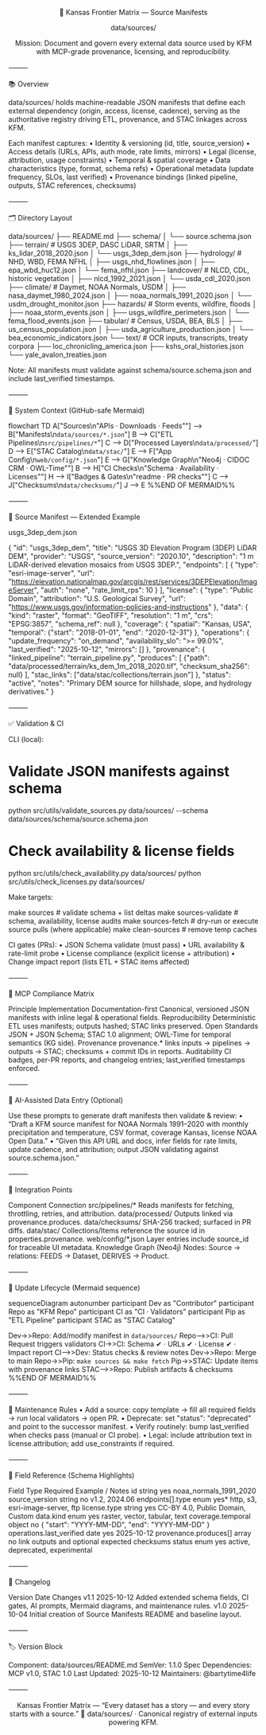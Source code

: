 <div align="center">


🧩 Kansas Frontier Matrix — Source Manifests

data/sources/

Mission: Document and govern every external data source used by KFM with MCP-grade provenance, licensing, and reproducibility.

</div>



⸻

📚 Overview

data/sources/ holds machine-readable JSON manifests that define each external dependency (origin, access, license, cadence), serving as the authoritative registry driving ETL, provenance, and STAC linkages across KFM.

Each manifest captures:
	•	Identity & versioning (id, title, source_version)
	•	Access details (URLs, APIs, auth mode, rate limits, mirrors)
	•	Legal (license, attribution, usage constraints)
	•	Temporal & spatial coverage
	•	Data characteristics (type, format, schema refs)
	•	Operational metadata (update frequency, SLOs, last verified)
	•	Provenance bindings (linked pipeline, outputs, STAC references, checksums)

⸻

🗂️ Directory Layout

data/sources/
├── README.md
├── schema/
│   └── source.schema.json
├── terrain/               # USGS 3DEP, DASC LiDAR, SRTM
│   ├── ks_lidar_2018_2020.json
│   └── usgs_3dep_dem.json
├── hydrology/             # NHD, WBD, FEMA NFHL
│   ├── usgs_nhd_flowlines.json
│   ├── epa_wbd_huc12.json
│   └── fema_nfhl.json
├── landcover/             # NLCD, CDL, historic vegetation
│   ├── nlcd_1992_2021.json
│   └── usda_cdl_2020.json
├── climate/               # Daymet, NOAA Normals, USDM
│   ├── nasa_daymet_1980_2024.json
│   ├── noaa_normals_1991_2020.json
│   └── usdm_drought_monitor.json
├── hazards/               # Storm events, wildfire, floods
│   ├── noaa_storm_events.json
│   ├── usgs_wildfire_perimeters.json
│   └── fema_flood_events.json
├── tabular/               # Census, USDA, BEA, BLS
│   ├── us_census_population.json
│   ├── usda_agriculture_production.json
│   └── bea_economic_indicators.json
└── text/                  # OCR inputs, transcripts, treaty corpora
    ├── loc_chronicling_america.json
    ├── kshs_oral_histories.json
    └── yale_avalon_treaties.json

Note: All manifests must validate against schema/source.schema.json and include last_verified timestamps.

⸻

🧭 System Context (GitHub-safe Mermaid)

flowchart TD
  A["Sources\n\"APIs · Downloads · Feeds\""] --> B["Manifests\n`data/sources/*.json`"]
  B --> C["ETL Pipelines\n`src/pipelines/*`"]
  C --> D["Processed Layers\n`data/processed/`"]
  D --> E["STAC Catalog\n`data/stac/`"]
  E --> F["App Config\n`web/config/*.json`"]
  E --> G["Knowledge Graph\n\"Neo4j · CIDOC CRM · OWL-Time\""]
  B --> H["CI Checks\n\"Schema · Availability · Licenses\""]
  H --> I["Badges & Gates\n\"readme · PR checks\""]
  C --> J["Checksums\n`data/checksums/`"]
  J --> E
%%END OF MERMAID%%


⸻

🧩 Source Manifest — Extended Example

usgs_3dep_dem.json

{
  "id": "usgs_3dep_dem",
  "title": "USGS 3D Elevation Program (3DEP) LiDAR DEM",
  "provider": "USGS",
  "source_version": "2020.10",
  "description": "1 m LiDAR-derived elevation mosaics from USGS 3DEP.",
  "endpoints": [
    {
      "type": "esri-image-server",
      "url": "https://elevation.nationalmap.gov/arcgis/rest/services/3DEPElevation/ImageServer",
      "auth": "none",
      "rate_limit_rps": 10
    }
  ],
  "license": {
    "type": "Public Domain",
    "attribution": "U.S. Geological Survey",
    "url": "https://www.usgs.gov/information-policies-and-instructions"
  },
  "data": {
    "kind": "raster",
    "format": "GeoTIFF",
    "resolution": "1 m",
    "crs": "EPSG:3857",
    "schema_ref": null
  },
  "coverage": {
    "spatial": "Kansas, USA",
    "temporal": {"start": "2018-01-01", "end": "2020-12-31"}
  },
  "operations": {
    "update_frequency": "on_demand",
    "availability_slo": ">= 99.0%",
    "last_verified": "2025-10-12",
    "mirrors": []
  },
  "provenance": {
    "linked_pipeline": "terrain_pipeline.py",
    "produces": [
      {"path": "data/processed/terrain/ks_dem_1m_2018_2020.tif", "checksum_sha256": null}
    ],
    "stac_links": ["data/stac/collections/terrain.json"]
  },
  "status": "active",
  "notes": "Primary DEM source for hillshade, slope, and hydrology derivatives."
}


⸻

✅ Validation & CI

CLI (local):

# Validate JSON manifests against schema
python src/utils/validate_sources.py data/sources/ --schema data/sources/schema/source.schema.json

# Check availability & license fields
python src/utils/check_availability.py data/sources/
python src/utils/check_licenses.py data/sources/

Make targets:

make sources           # validate schema + list deltas
make sources-validate  # schema, availability, license audits
make sources-fetch     # dry-run or execute source pulls (where applicable)
make clean-sources     # remove temp caches

CI gates (PRs):
	•	JSON Schema validate (must pass)
	•	URL availability & rate-limit probe
	•	License compliance (explicit license + attribution)
	•	Change impact report (lists ETL + STAC items affected)

⸻

🧪 MCP Compliance Matrix

Principle	Implementation
Documentation-first	Canonical, versioned JSON manifests with inline legal & operational fields.
Reproducibility	Deterministic ETL uses manifests; outputs hashed; STAC links preserved.
Open Standards	JSON + JSON Schema; STAC 1.0 alignment; OWL-Time for temporal semantics (KG side).
Provenance	provenance.* links inputs → pipelines → outputs → STAC; checksums + commit IDs in reports.
Auditability	CI badges, per-PR reports, and changelog entries; last_verified timestamps enforced.


⸻

🧠 AI-Assisted Data Entry (Optional)

Use these prompts to generate draft manifests then validate & review:
	•	“Draft a KFM source manifest for NOAA Normals 1991–2020 with monthly precipitation and temperature, CSV format, coverage Kansas, license NOAA Open Data.”
	•	“Given this API URL and docs, infer fields for rate limits, update cadence, and attribution; output JSON validating against source.schema.json.”

⸻

🧩 Integration Points

Component	Connection
src/pipelines/*	Reads manifests for fetching, throttling, retries, and attribution.
data/processed/	Outputs linked via provenance.produces.
data/checksums/	SHA-256 tracked; surfaced in PR diffs.
data/stac/	Collections/Items reference the source id in properties.provenance.
web/config/*.json	Layer entries include source_id for traceable UI metadata.
Knowledge Graph (Neo4j)	Nodes: Source → relations: FEEDS → Dataset, DERIVES → Product.


⸻

🧭 Update Lifecycle (Mermaid sequence)

sequenceDiagram
  autonumber
  participant Dev as "Contributor"
  participant Repo as "KFM Repo"
  participant CI as "CI · Validators"
  participant Pip as "ETL Pipeline"
  participant STAC as "STAC Catalog"

  Dev->>Repo: Add/modify manifest in `data/sources/`
  Repo-->>CI: Pull Request triggers validators
  CI->>CI: Schema ✔ · URLs ✔ · License ✔ · Impact report
  CI-->>Dev: Status checks & review notes
  Dev->>Repo: Merge to main
  Repo->>Pip: `make sources && make fetch`
  Pip->>STAC: Update items with provenance links
  STAC-->>Repo: Publish artifacts & checksums
%%END OF MERMAID%%


⸻

🧹 Maintenance Rules
	•	Add a source: copy template → fill all required fields → run local validators → open PR.
	•	Deprecate: set "status": "deprecated" and point to the successor manifest.
	•	Verify routinely: bump last_verified when checks pass (manual or CI probe).
	•	Legal: include attribution text in license.attribution; add use_constraints if required.

⸻

🔎 Field Reference (Schema Highlights)

Field	Type	Required	Example / Notes
id	string	yes	noaa_normals_1991_2020
source_version	string	no	v1.2, 2024.06
endpoints[].type	enum	yes*	http, s3, esri-image-server, ftp
license.type	string	yes	CC-BY 4.0, Public Domain, Custom
data.kind	enum	yes	raster, vector, tabular, text
coverage.temporal	object	no	{ "start": "YYYY-MM-DD", "end": "YYYY-MM-DD" }
operations.last_verified	date	yes	2025-10-12
provenance.produces[]	array	no	link outputs and optional expected checksums
status	enum	yes	active, deprecated, experimental


⸻

🧾 Changelog

Version	Date	Changes
v1.1	2025-10-12	Added extended schema fields, CI gates, AI prompts, Mermaid diagrams, and maintenance rules.
v1.0	2025-10-04	Initial creation of Source Manifests README and baseline layout.


⸻

🏷️ Version Block

Component: data/sources/README.md
SemVer: 1.1.0
Spec Dependencies: MCP v1.0, STAC 1.0
Last Updated: 2025-10-12
Maintainers: @bartytime4life


⸻


<div align="center">


Kansas Frontier Matrix — “Every dataset has a story — and every story starts with a source.”
📍 data/sources/ · Canonical registry of external inputs powering KFM.

</div>